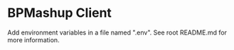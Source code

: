 # BPMashup Client


Add environment variables in a file named ".env". See root README.md for more information.
